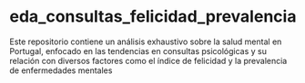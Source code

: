 # eda_consultas_felicidad_prevalencia
Este repositorio contiene un análisis exhaustivo sobre la salud mental en Portugal, enfocado en las tendencias en consultas psicológicas y su relación con diversos factores como el índice de felicidad y la prevalencia de enfermedades mentales
